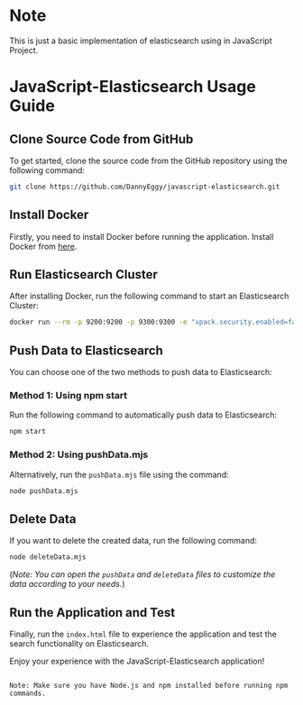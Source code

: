 # Note
This is just a basic implementation of elasticsearch using in JavaScript Project.



# JavaScript-Elasticsearch Usage Guide

## Clone Source Code from GitHub

To get started, clone the source code from the GitHub repository using the following command:

```bash
git clone https://github.com/DannyEggy/javascript-elasticsearch.git
```

## Install Docker

Firstly, you need to install Docker before running the application. Install Docker from [here](https://docs.docker.com/get-docker/).

## Run Elasticsearch Cluster

After installing Docker, run the following command to start an Elasticsearch Cluster:

```bash
docker run --rm -p 9200:9200 -p 9300:9300 -e "xpack.security.enabled=false" -e "discovery.type=single-node" -e "http.cors.enabled=true" -e "http.cors.allow-origin=http://127.0.0.1:5500" docker.elastic.co/elasticsearch/elasticsearch:8.7.0
```

## Push Data to Elasticsearch

You can choose one of the two methods to push data to Elasticsearch:

### Method 1: Using npm start

Run the following command to automatically push data to Elasticsearch:

```bash
npm start
```

### Method 2: Using pushData.mjs

Alternatively, run the `pushData.mjs` file using the command:

```bash
node pushData.mjs
```

## Delete Data

If you want to delete the created data, run the following command:

```bash
node deleteData.mjs
```

(*Note: You can open the `pushData` and `deleteData` files to customize the data according to your needs.*)

## Run the Application and Test

Finally, run the `index.html` file to experience the application and test the search functionality on Elasticsearch.

Enjoy your experience with the JavaScript-Elasticsearch application!
```

Note: Make sure you have Node.js and npm installed before running npm commands.
